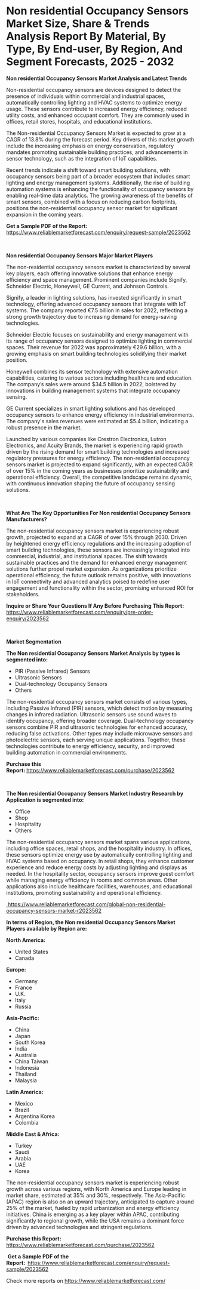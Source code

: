 <p><h1>Non residential Occupancy Sensors Market Size, Share & Trends Analysis Report By Material, By Type, By End-user, By Region, And Segment Forecasts, 2025 - 2032</h1></p><p><strong>Non residential Occupancy Sensors Market Analysis and Latest Trends</strong></p>
<p><p>Non-residential occupancy sensors are devices designed to detect the presence of individuals within commercial and industrial spaces, automatically controlling lighting and HVAC systems to optimize energy usage. These sensors contribute to increased energy efficiency, reduced utility costs, and enhanced occupant comfort. They are commonly used in offices, retail stores, hospitals, and educational institutions.</p><p>The Non-residential Occupancy Sensors Market is expected to grow at a CAGR of 13.8% during the forecast period. Key drivers of this market growth include the increasing emphasis on energy conservation, regulatory mandates promoting sustainable building practices, and advancements in sensor technology, such as the integration of IoT capabilities. </p><p>Recent trends indicate a shift toward smart building solutions, with occupancy sensors being part of a broader ecosystem that includes smart lighting and energy management systems. Additionally, the rise of building automation systems is enhancing the functionality of occupancy sensors by enabling real-time data analytics. The growing awareness of the benefits of smart sensors, combined with a focus on reducing carbon footprints, positions the non-residential occupancy sensor market for significant expansion in the coming years.</p></p>
<p><strong>Get a Sample PDF of the Report:&nbsp;</strong> <a href="https://www.reliablemarketforecast.com/enquiry/request-sample/2023562?utm_campaign=2758&utm_medium=2&utm_source=Github&utm_content=ia&utm_term=29032025&utm_id=non-residential-occupancy-sensors">https://www.reliablemarketforecast.com/enquiry/request-sample/2023562</a></p>
<p>&nbsp;</p>
<p><strong>Non residential Occupancy Sensors Major Market Players</strong></p>
<p><p>The non-residential occupancy sensors market is characterized by several key players, each offering innovative solutions that enhance energy efficiency and space management. Prominent companies include Signify, Schneider Electric, Honeywell, GE Current, and Johnson Controls.</p><p>Signify, a leader in lighting solutions, has invested significantly in smart technology, offering advanced occupancy sensors that integrate with IoT systems. The company reported €7.5 billion in sales for 2022, reflecting a strong growth trajectory due to increasing demand for energy-saving technologies.</p><p>Schneider Electric focuses on sustainability and energy management with its range of occupancy sensors designed to optimize lighting in commercial spaces. Their revenue for 2022 was approximately €29.6 billion, with a growing emphasis on smart building technologies solidifying their market position.</p><p>Honeywell combines its sensor technology with extensive automation capabilities, catering to various sectors including healthcare and education. The company’s sales were around $34.5 billion in 2022, bolstered by innovations in building management systems that integrate occupancy sensing.</p><p>GE Current specializes in smart lighting solutions and has developed occupancy sensors to enhance energy efficiency in industrial environments. The company's sales revenues were estimated at $5.4 billion, indicating a robust presence in the market.</p><p>Launched by various companies like Crestron Electronics, Lutron Electronics, and Acuity Brands, the market is experiencing rapid growth driven by the rising demand for smart building technologies and increased regulatory pressures for energy efficiency. The non-residential occupancy sensors market is projected to expand significantly, with an expected CAGR of over 15% in the coming years as businesses prioritize sustainability and operational efficiency. Overall, the competitive landscape remains dynamic, with continuous innovation shaping the future of occupancy sensing solutions.</p></p>
<p>&nbsp;</p>
<p><strong>What Are The Key Opportunities For Non residential Occupancy Sensors Manufacturers?</strong></p>
<p><p>The non-residential occupancy sensors market is experiencing robust growth, projected to expand at a CAGR of over 15% through 2030. Driven by heightened energy efficiency regulations and the increasing adoption of smart building technologies, these sensors are increasingly integrated into commercial, industrial, and institutional spaces. The shift towards sustainable practices and the demand for enhanced energy management solutions further propel market expansion. As organizations prioritize operational efficiency, the future outlook remains positive, with innovations in IoT connectivity and advanced analytics poised to redefine user engagement and functionality within the sector, promising enhanced ROI for stakeholders.</p></p>
<p><strong>Inquire or Share Your Questions If Any Before Purchasing This Report:</strong> <a href="https://www.reliablemarketforecast.com/enquiry/pre-order-enquiry/2023562?utm_campaign=2758&utm_medium=2&utm_source=Github&utm_content=ia&utm_term=29032025&utm_id=non-residential-occupancy-sensors">https://www.reliablemarketforecast.com/enquiry/pre-order-enquiry/2023562</a></p>
<p>&nbsp;</p>
<p><strong>Market Segmentation</strong></p>
<p><strong>The Non residential Occupancy Sensors Market Analysis by types is segmented into:</strong></p>
<p><ul><li>PIR (Passive Infrared) Sensors</li><li>Ultrasonic Sensors</li><li>Dual-technology Occupancy Sensors</li><li>Others</li></ul></p>
<p><p>The non-residential occupancy sensors market consists of various types, including Passive Infrared (PIR) sensors, which detect motion by measuring changes in infrared radiation. Ultrasonic sensors use sound waves to identify occupancy, offering broader coverage. Dual-technology occupancy sensors combine PIR and ultrasonic technologies for enhanced accuracy, reducing false activations. Other types may include microwave sensors and photoelectric sensors, each serving unique applications. Together, these technologies contribute to energy efficiency, security, and improved building automation in commercial environments.</p></p>
<p><strong>Purchase this Report:&nbsp;</strong><a href="https://www.reliablemarketforecast.com/purchase/2023562?utm_campaign=2758&utm_medium=2&utm_source=Github&utm_content=ia&utm_term=29032025&utm_id=non-residential-occupancy-sensors">https://www.reliablemarketforecast.com/purchase/2023562</a></p>
<p>&nbsp;</p>
<p><strong>The Non residential Occupancy Sensors Market Industry Research by Application is segmented into:</strong></p>
<p><ul><li>Office</li><li>Shop</li><li>Hospitality</li><li>Others</li></ul></p>
<p><p>The non-residential occupancy sensors market spans various applications, including office spaces, retail shops, and the hospitality industry. In offices, these sensors optimize energy use by automatically controlling lighting and HVAC systems based on occupancy. In retail shops, they enhance customer experience and reduce energy costs by adjusting lighting and displays as needed. In the hospitality sector, occupancy sensors improve guest comfort while managing energy efficiency in rooms and common areas. Other applications also include healthcare facilities, warehouses, and educational institutions, promoting sustainability and operational efficiency.</p></p>
<p><a href="https://www.reliablemarketforecast.com/global-non-residential-occupancy-sensors-market-r2023562?utm_campaign=2758&utm_medium=2&utm_source=Github&utm_content=ia&utm_term=29032025&utm_id=non-residential-occupancy-sensors">&nbsp;https://www.reliablemarketforecast.com/global-non-residential-occupancy-sensors-market-r2023562</a></p>
<p><strong>In terms of Region, the Non residential Occupancy Sensors Market Players available by Region are:</strong></p>
<p>
    <p> <strong> North America: </strong>
        <ul>
            <li>United States</li>
            <li>Canada</li>
        </ul>
        </p> 
    <p> <strong> Europe: </strong>
        <ul>
            <li>Germany</li>
            <li>France</li>
            <li>U.K.</li>
            <li>Italy</li>
            <li>Russia</li>
        </ul>
        </p> 
    <p> <strong> Asia-Pacific: </strong>
        <ul>
            <li>China</li>
            <li>Japan</li>
            <li>South Korea</li>
            <li>India</li>
            <li>Australia</li>
            <li>China Taiwan</li>
            <li>Indonesia</li>
            <li>Thailand</li>
            <li>Malaysia</li>
        </ul>
        </p> 
    <p> <strong> Latin America: </strong>
        <ul>
            <li>Mexico</li>
            <li>Brazil</li>
            <li>Argentina Korea</li>
            <li>Colombia</li>
        </ul>
        </p> 
    <p> <strong> Middle East & Africa: </strong>
        <ul>
            <li>Turkey</li>
            <li>Saudi</li>
            <li>Arabia</li>
            <li>UAE</li>
            <li>Korea</li>
        </ul>
    </p>
    </p>
<p><p>The non-residential occupancy sensors market is experiencing robust growth across various regions, with North America and Europe leading in market share, estimated at 35% and 30%, respectively. The Asia-Pacific (APAC) region is also on an upward trajectory, anticipated to capture around 25% of the market, fueled by rapid urbanization and energy efficiency initiatives. China is emerging as a key player within APAC, contributing significantly to regional growth, while the USA remains a dominant force driven by advanced technologies and stringent regulations.</p></p>
<p><strong>Purchase this Report: </strong><a href="https://www.reliablemarketforecast.com/purchase/2023562?utm_campaign=2758&utm_medium=2&utm_source=Github&utm_content=ia&utm_term=29032025&utm_id=non-residential-occupancy-sensors">https://www.reliablemarketforecast.com/purchase/2023562</a></p>
<p>&nbsp;<strong>Get a Sample PDF of the Report:&nbsp;&nbsp;</strong><a href="https://www.reliablemarketforecast.com/enquiry/request-sample/2023562?utm_campaign=2758&utm_medium=2&utm_source=Github&utm_content=ia&utm_term=29032025&utm_id=non-residential-occupancy-sensors">https://www.reliablemarketforecast.com/enquiry/request-sample/2023562</a></p>
<p><strong></strong></p>
<p>Check more reports on <a href="https://www.reliablemarketforecast.com/?utm_campaign=2758&utm_medium=2&utm_source=Github&utm_content=ia&utm_term=29032025&utm_id=non-residential-occupancy-sensors">https://www.reliablemarketforecast.com/</a></p>